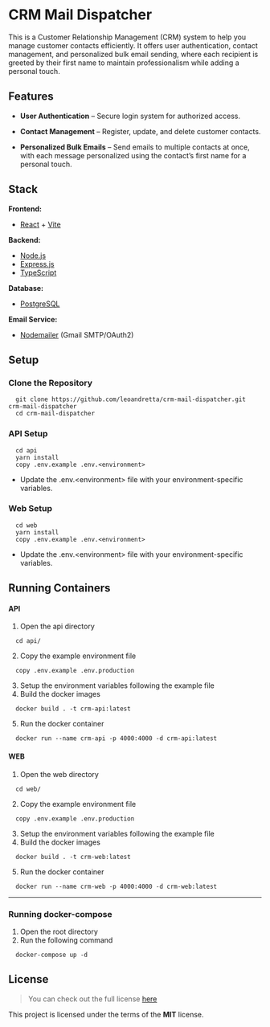 CRM Mail Dispatcher
============

This is a Customer Relationship Management (CRM) system to help you manage customer contacts efficiently.  It offers user authentication, contact management, and personalized bulk email sending, where each recipient is greeted by their first name to maintain professionalism while adding a personal touch.

<!-- ![Chat Preview](img) -->

## Features
- **User Authentication** – Secure login system for authorized access.

- **Contact Management** – Register, update, and delete customer contacts.

- **Personalized Bulk Emails** – Send emails to multiple contacts at once, with each message personalized using the contact’s first name for a personal touch.

##  Stack

**Frontend:**

* [React](https://reactjs.org/) + [Vite](https://vitejs.dev/)

**Backend:**

* [Node.js](https://nodejs.org/)
* [Express.js](https://expressjs.com/)
* [TypeScript](https://www.typescriptlang.org/)

**Database:**
* [PostgreSQL](https://www.postgresql.org/)

**Email Service:**

* [Nodemailer](https://nodemailer.com/) (Gmail SMTP/OAuth2)


## Setup
### Clone the Repository
```
  git clone https://github.com/leoandretta/crm-mail-dispatcher.git crm-mail-dispatcher
  cd crm-mail-dispatcher
```
### API Setup
```
  cd api
  yarn install
  copy .env.example .env.<environment>
```
- Update the .env.\<environment> file with your environment-specific variables.
### Web Setup
```
  cd web
  yarn install
  copy .env.example .env.<environment>
```
- Update the .env.\<environment> file with your environment-specific variables.


## Running Containers

####  API
1. Open the api directory
```
  cd api/
```
2. Copy the example environment file
```
  copy .env.example .env.production
```
3. Setup the environment variables following the example file
4. Build the docker images
```
  docker build . -t crm-api:latest
```
5. Run the docker container
```
  docker run --name crm-api -p 4000:4000 -d crm-api:latest
```
####  WEB
1. Open the web directory
```
  cd web/
```
2. Copy the example environment file
```
  copy .env.example .env.production
```
3. Setup the environment variables following the example file
4. Build the docker images
```
  docker build . -t crm-web:latest
```
5. Run the docker container
```
  docker run --name crm-web -p 4000:4000 -d crm-web:latest
```
---
### Running docker-compose
1. Open the root directory
2. Run the following command
```
  docker-compose up -d
```

## License
>You can check out the full license [here](https://github.com/leoandretta/crm-mail-dispatcher/blob/master/LICENSE)

This project is licensed under the terms of the **MIT** license.
